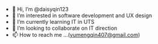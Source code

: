 - 👋 Hi, I’m @daisyqin123
- 👀 I’m interested in software development and UX design
- 🌱 I’m currently learning IT in UTS
- 💞️ I’m looking to collaborate on IT direction
- 📫 How to reach me ...(yumengqin407@gmail.com)

<!---
daisyqin123/daisyqin123 is a ✨ special ✨ repository because its `README.md` (this file) appears on your GitHub profile.
You can click the Preview link to take a look at your changes.
--->
